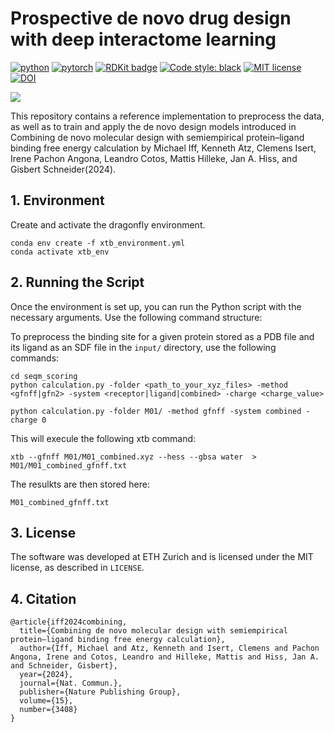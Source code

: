 
# Prospective de novo drug design with deep interactome learning

[![python](https://img.shields.io/badge/Python-3.8-3776AB.svg?style=flat&logo=python&logoColor=yellow)](https://www.python.org)
[![pytorch](https://img.shields.io/badge/PyTorch-1.13.1-EE4C2C.svg?style=flat&logo=pytorch)](https://pytorch.org)
[![RDKit badge](https://img.shields.io/badge/Powered%20by-RDKit-3838ff.svg?logo=data:image/png;base64,iVBORw0KGgoAAAANSUhEUgAAABAAAAAQBAMAAADt3eJSAAAABGdBTUEAALGPC/xhBQAAACBjSFJNAAB6JgAAgIQAAPoAAACA6AAAdTAAAOpgAAA6mAAAF3CculE8AAAAFVBMVEXc3NwUFP8UPP9kZP+MjP+0tP////9ZXZotAAAAAXRSTlMAQObYZgAAAAFiS0dEBmFmuH0AAAAHdElNRQfmAwsPGi+MyC9RAAAAQElEQVQI12NgQABGQUEBMENISUkRLKBsbGwEEhIyBgJFsICLC0iIUdnExcUZwnANQWfApKCK4doRBsKtQFgKAQC5Ww1JEHSEkAAAACV0RVh0ZGF0ZTpjcmVhdGUAMjAyMi0wMy0xMVQxNToyNjo0NyswMDowMDzr2J4AAAAldEVYdGRhdGU6bW9kaWZ5ADIwMjItMDMtMTFUMTU6MjY6NDcrMDA6MDBNtmAiAAAAAElFTkSuQmCC)](https://www.rdkit.org/)
[![Code style: black](https://img.shields.io/badge/code%20style-black-000000.svg)](https://github.com/psf/black)
[![MIT license](https://img.shields.io/badge/License-MIT-blue.svg)](https://lbesson.mit-license.org/)
[![DOI](https://img.shields.io/badge/DOI-10.1038/s41557--023--01360--5-green)]()

![](imgs/docking_dg_calculation.png)

This repository contains a reference implementation to preprocess the data, as well as to train and apply the de novo design models introduced in Combining de novo molecular design with semiempirical protein–ligand binding free energy calculation by Michael Iff, Kenneth Atz, Clemens Isert, Irene Pachon Angona, Leandro Cotos, Mattis Hilleke, Jan A. Hiss, and Gisbert Schneider(2024).


## 1. Environment
Create and activate the dragonfly environment. 

```
conda env create -f xtb_environment.yml
conda activate xtb_env
```


## 2. Running the Script

Once the environment is set up, you can run the Python script with the necessary arguments. Use the following command structure:

To preprocess the binding site for a given protein stored as a PDB file and its ligand as an SDF file in the `input/` directory, use the following commands:

```
cd seqm_scoring
python calculation.py -folder <path_to_your_xyz_files> -method <gfnff|gfn2> -system <receptor|ligand|combined> -charge <charge_value>
```

```
python calculation.py -folder M01/ -method gfnff -system combined -charge 0
```

This will execule the following xtb command:
```
xtb --gfnff M01/M01_combined.xyz --hess --gbsa water  > M01/M01_combined_gfnff.txt
```

The resulkts are then stored here:
```
M01_combined_gfnff.txt
```

## 3. License
The software was developed at ETH Zurich and is licensed under the MIT license, as described in `LICENSE`.

## 4. Citation
```
@article{iff2024combining,
  title={Combining de novo molecular design with semiempirical protein–ligand binding free energy calculation},
  author={Iff, Michael and Atz, Kenneth and Isert, Clemens and Pachon Angona, Irene and Cotos, Leandro and Hilleke, Mattis and Hiss, Jan A. and Schneider, Gisbert},
  year={2024},
  journal={Nat. Commun.},
  publisher={Nature Publishing Group},
  volume={15},
  number={3408}
}
```


